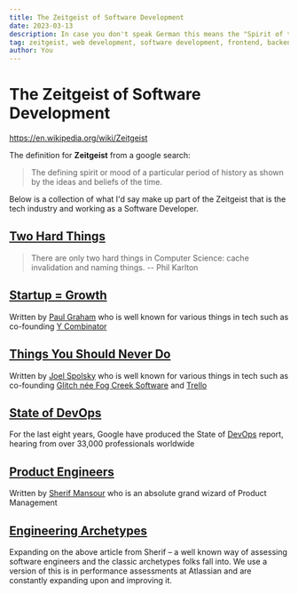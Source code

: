 ```yaml
---
title: The Zeitgeist of Software Development
date: 2023-03-13
description: In case you don't speak German this means the "Spirit of the age"
tag: zeitgeist, web development, software development, frontend, backend, devops
author: You
---
```


# The Zeitgeist of Software Development

https://en.wikipedia.org/wiki/Zeitgeist

The definition for **Zeitgeist** from a google search:

> The defining spirit or mood of a particular period of history as shown by the ideas and beliefs of the time.

Below is a collection of what I'd say make up part of the Zeitgeist that is the tech industry and working as a Software Developer.

## [Two Hard Things](https://martinfowler.com/bliki/TwoHardThings.html)

> There are only two hard things in Computer Science: cache invalidation and naming things.
> -- Phil Karlton

## [Startup = Growth](http://www.paulgraham.com/growth.html)

Written by [Paul Graham](https://twitter.com/paulg) who is well known for various things in tech such as co-founding [Y Combinator](https://www.ycombinator.com/)

## [Things You Should Never Do](https://www.joelonsoftware.com/2000/04/06/things-you-should-never-do-part-i/)

Written by [Joel Spolsky](https://twitter.com/spolsky) who is well known for various things in tech such as co-founding
[Glitch née Fog Creek Software](https://medium.com/make-better-software/fog-creek-is-now-glitch-8d0308aaf69e) and [Trello](https://trello.com/)

## [State of DevOps](https://cloud.google.com/devops/state-of-devops)

For the last eight years, Google have produced the State of [DevOps](https://www.atlassian.com/devops) report, hearing from over 33,000 professionals worldwide

## [Product Engineers](https://sherifmansour.medium.com/product-engineers-f424da766871)

Written by [Sherif Mansour](https://twitter.com/sherifmansour) who is an absolute grand wizard of Product Management

## [Engineering Archetypes](https://candor.co/articles/career-paths/engineer-archetypes-which-one-are-you)

Expanding on the above article from Sherif – a well known way of assessing software engineers and the classic archetypes folks fall into.
We use a version of this is in performance assessments at Atlassian and are constantly expanding upon and improving it.
